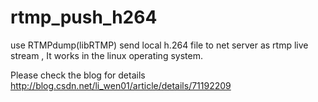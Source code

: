 # rtmp_push_h264
use RTMPdump(libRTMP) send local h.264 file to net server as rtmp live stream , It works in the linux operating system.

Please check the blog for details http://blog.csdn.net/li_wen01/article/details/71192209
